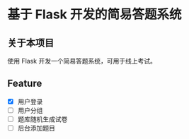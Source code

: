 # 基于 Flask 开发的简易答题系统

## 关于本项目

使用 Flask 开发一个简易答题系统，可用于线上考试。

## Feature

- [x] 用户登录
- [ ] 用户分组
- [ ] 题库随机生成试卷
- [ ] 后台添加题目